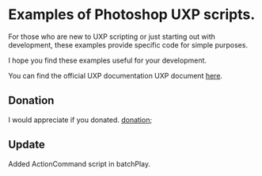 # Examples of Photoshop UXP scripts.

For those who are new to UXP scripting or just starting out with development, these examples provide specific code for simple purposes.

I hope you find these examples useful for your development.

You can find the official UXP documentation UXP document [here](https://developer.adobe.com/photoshop/uxp/2022/).   

## Donation

I would appreciate if you donated.
[donation](https://www.buymeacoffee.com/tokyosheepp);

## Update

Added ActionCommand script in batchPlay.